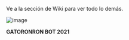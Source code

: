 Ve a la sección de Wiki para ver todo lo demás.

![image](https://user-images.githubusercontent.com/82453793/119711760-1d4f5700-be1d-11eb-9303-a00c8132f06c.png)









**GATORONRON BOT 2021**

